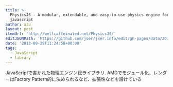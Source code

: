 ```yaml
---
title: >-
  PhysicsJS - A modular, extendable, and easy-to-use physics engine for
  javascript
author: azu
layout: post
itemUrl: 'http://wellcaffeinated.net/PhysicsJS/'
editJSONPath: 'https://github.com/jser/jser.info/edit/gh-pages/data/2013/09/index.json'
date: '2013-09-29T11:24:58+00:00'
tags:
  - JavaScript
  - library
---
```

JavaScriptで書かれた物理エンジン絵ライブラリ.
AMDでモジュール化、レンダーはFactory Pattern的に決められるなど、拡張性などを設けている
